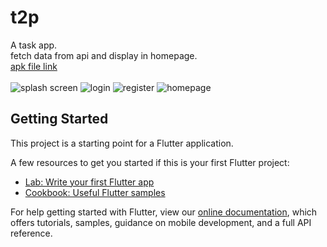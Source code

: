 # t2p

A task app. <br>
fetch data from api and display in homepage.<br>
[apk file link](https://drive.google.com/file/d/10wWIU2Dwgd84ByDATWvkGKvGwX3XmGIq/view?usp=sharing)
<br><br>
![splash screen](https://github.com/RaghvShukla/task1-t2p/blob/master/images/Screenshot_20211030-080911.png)
![login](https://github.com/RaghvShukla/task1-t2p/blob/master/images/Screenshot_20211030-080914.png)
![register](https://github.com/RaghvShukla/task1-t2p/blob/master/images/Screenshot_20211030-080917.png)
![homepage](https://github.com/RaghvShukla/task1-t2p/blob/master/images/Screenshot_20211030-080937.png)

## Getting Started

This project is a starting point for a Flutter application.

A few resources to get you started if this is your first Flutter project:

- [Lab: Write your first Flutter app](https://flutter.dev/docs/get-started/codelab)
- [Cookbook: Useful Flutter samples](https://flutter.dev/docs/cookbook)

For help getting started with Flutter, view our
[online documentation](https://flutter.dev/docs), which offers tutorials,
samples, guidance on mobile development, and a full API reference.
